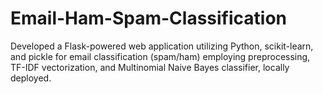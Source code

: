 # Email-Ham-Spam-Classification

Developed a Flask-powered web application utilizing Python, scikit-learn, and pickle for email classification (spam/ham) employing preprocessing, 
TF-IDF vectorization, and Multinomial Naive Bayes classifier, locally deployed.
